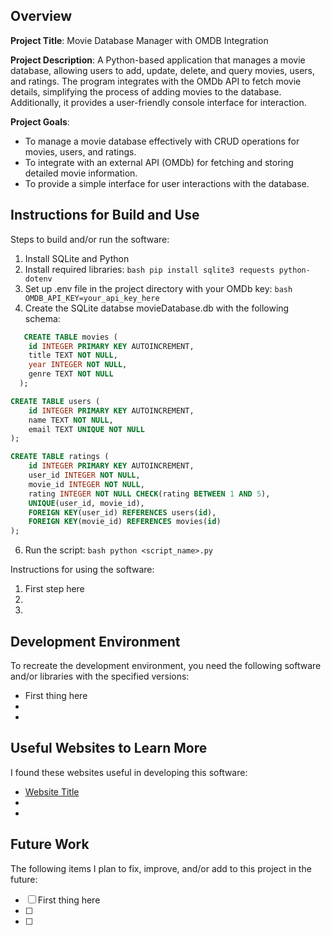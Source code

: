 ## Overview

**Project Title**: Movie Database Manager with OMDB Integration

**Project Description**:
A Python-based application that manages a movie database, allowing users to add, update, delete, and query movies, users, and ratings. The program integrates with the OMDb API to fetch movie details, simplifying the process of adding movies to the database. Additionally, it provides a user-friendly console interface for interaction.

**Project Goals**:
- To manage a movie database effectively with CRUD operations for movies, users, and ratings.
- To integrate with an external API (OMDb) for fetching and storing detailed movie information.
- To provide a simple interface for user interactions with the database.

## Instructions for Build and Use

Steps to build and/or run the software:

1. Install SQLite and Python
2. Install required libraries:
   `bash
    pip install sqlite3 requests python-dotenv
  `
4. Set up .env file in the project directory with your OMDb key:
   `bash
   OMDB_API_KEY=your_api_key_here
   `
5. Create the SQLite databse movieDatabase.db with the following schema:
  ```sql
     CREATE TABLE movies (
      id INTEGER PRIMARY KEY AUTOINCREMENT,
      title TEXT NOT NULL,
      year INTEGER NOT NULL,
      genre TEXT NOT NULL
    );
  
  CREATE TABLE users (
      id INTEGER PRIMARY KEY AUTOINCREMENT,
      name TEXT NOT NULL,
      email TEXT UNIQUE NOT NULL
  );
  
  CREATE TABLE ratings (
      id INTEGER PRIMARY KEY AUTOINCREMENT,
      user_id INTEGER NOT NULL,
      movie_id INTEGER NOT NULL,
      rating INTEGER NOT NULL CHECK(rating BETWEEN 1 AND 5),
      UNIQUE(user_id, movie_id),
      FOREIGN KEY(user_id) REFERENCES users(id),
      FOREIGN KEY(movie_id) REFERENCES movies(id)
  );
  ```
6. Run the script:
   `bash
   python <script_name>.py
   `

Instructions for using the software:

1. First step here
2.
3.

## Development Environment 

To recreate the development environment, you need the following software and/or libraries with the specified versions:

* First thing here
*
*

## Useful Websites to Learn More

I found these websites useful in developing this software:

* [Website Title](Link)
*
*

## Future Work

The following items I plan to fix, improve, and/or add to this project in the future:

* [ ] First thing here
* [ ]
* [ ]
